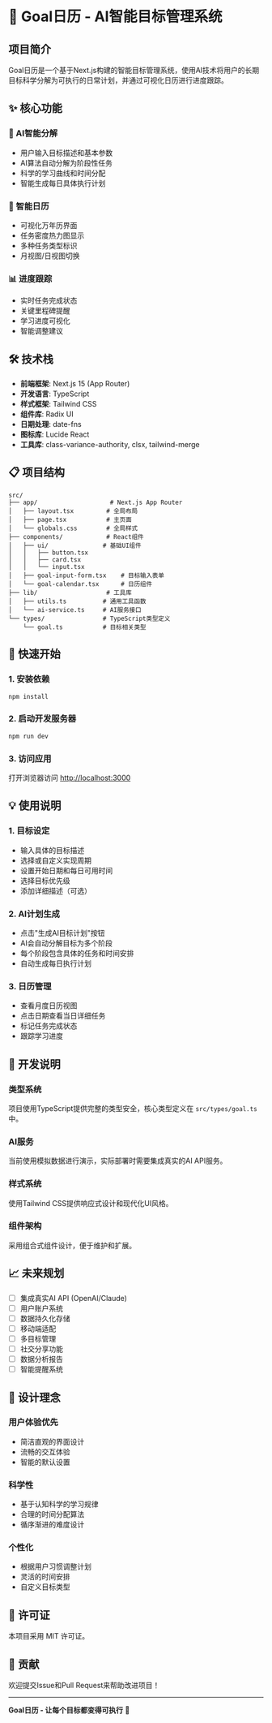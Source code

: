 # 🎯 Goal日历 - AI智能目标管理系统

## 项目简介

Goal日历是一个基于Next.js构建的智能目标管理系统，使用AI技术将用户的长期目标科学分解为可执行的日常计划，并通过可视化日历进行进度跟踪。

## ✨ 核心功能

### 🤖 AI智能分解
- 用户输入目标描述和基本参数
- AI算法自动分解为阶段性任务
- 科学的学习曲线和时间分配
- 智能生成每日具体执行计划

### 📅 智能日历
- 可视化万年历界面
- 任务密度热力图显示
- 多种任务类型标识
- 月视图/日视图切换

### 📊 进度跟踪
- 实时任务完成状态
- 关键里程碑提醒
- 学习进度可视化
- 智能调整建议

## 🛠️ 技术栈

- **前端框架**: Next.js 15 (App Router)
- **开发语言**: TypeScript
- **样式框架**: Tailwind CSS
- **组件库**: Radix UI
- **日期处理**: date-fns
- **图标库**: Lucide React
- **工具库**: class-variance-authority, clsx, tailwind-merge

## 📋 项目结构

```
src/
├── app/                    # Next.js App Router
│   ├── layout.tsx         # 全局布局
│   ├── page.tsx           # 主页面
│   └── globals.css        # 全局样式
├── components/            # React组件
│   ├── ui/               # 基础UI组件
│   │   ├── button.tsx
│   │   ├── card.tsx
│   │   └── input.tsx
│   ├── goal-input-form.tsx    # 目标输入表单
│   └── goal-calendar.tsx      # 日历组件
├── lib/                   # 工具库
│   ├── utils.ts          # 通用工具函数
│   └── ai-service.ts     # AI服务接口
└── types/                # TypeScript类型定义
    └── goal.ts           # 目标相关类型
```

## 🚀 快速开始

### 1. 安装依赖
```bash
npm install
```

### 2. 启动开发服务器
```bash
npm run dev
```

### 3. 访问应用
打开浏览器访问 [http://localhost:3000](http://localhost:3000)

## 💡 使用说明

### 1. 目标设定
- 输入具体的目标描述
- 选择或自定义实现周期
- 设置开始日期和每日可用时间
- 选择目标优先级
- 添加详细描述（可选）

### 2. AI计划生成
- 点击"生成AI目标计划"按钮
- AI会自动分解目标为多个阶段
- 每个阶段包含具体的任务和时间安排
- 自动生成每日执行计划

### 3. 日历管理
- 查看月度日历视图
- 点击日期查看当日详细任务
- 标记任务完成状态
- 跟踪学习进度

## 🔧 开发说明

### 类型系统
项目使用TypeScript提供完整的类型安全，核心类型定义在 `src/types/goal.ts` 中。

### AI服务
当前使用模拟数据进行演示，实际部署时需要集成真实的AI API服务。

### 样式系统
使用Tailwind CSS提供响应式设计和现代化UI风格。

### 组件架构
采用组合式组件设计，便于维护和扩展。

## 📈 未来规划

- [ ] 集成真实AI API (OpenAI/Claude)
- [ ] 用户账户系统
- [ ] 数据持久化存储
- [ ] 移动端适配
- [ ] 多目标管理
- [ ] 社交分享功能
- [ ] 数据分析报告
- [ ] 智能提醒系统

## 🎨 设计理念

### 用户体验优先
- 简洁直观的界面设计
- 流畅的交互体验
- 智能的默认设置

### 科学性
- 基于认知科学的学习规律
- 合理的时间分配算法
- 循序渐进的难度设计

### 个性化
- 根据用户习惯调整计划
- 灵活的时间安排
- 自定义目标类型

## 📄 许可证

本项目采用 MIT 许可证。

## 🤝 贡献

欢迎提交Issue和Pull Request来帮助改进项目！

---

**Goal日历 - 让每个目标都变得可执行** 🚀
